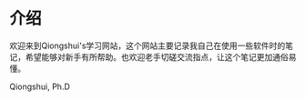 # 介绍

欢迎来到Qiongshui's学习网站，这个网站主要记录我自己在使用一些软件时的笔记，希望能够对新手有所帮助。也欢迎老手切磋交流指点，让这个笔记更加通俗易懂。 



Qiongshui, Ph.D